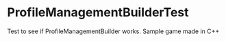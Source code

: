# ProfileManagementBuilderTest
Test to see if ProfileManagementBuilder works. Sample game made in C++
